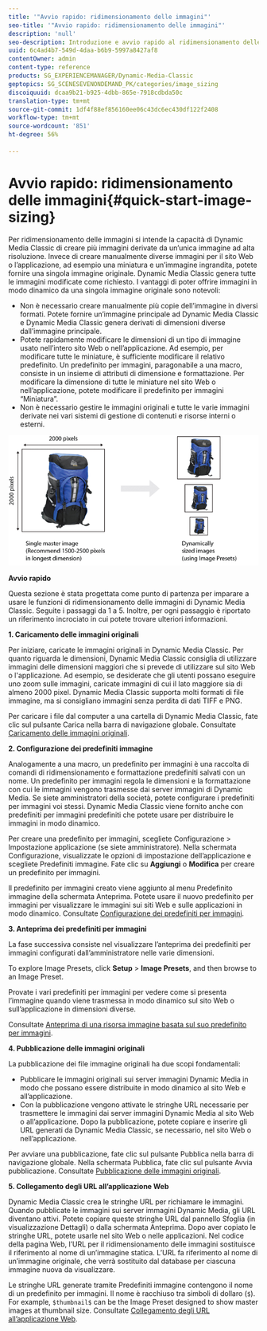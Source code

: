 ```yaml
---
title: '"Avvio rapido: ridimensionamento delle immagini"'
seo-title: '"Avvio rapido: ridimensionamento delle immagini"'
description: 'null'
seo-description: Introduzione e avvio rapido al ridimensionamento delle immagini per imparare a usare rapidamente le tecniche di ridimensionamento delle immagini.
uuid: 6c4ad4b7-549d-4daa-b6b9-5997a8427af8
contentOwner: admin
content-type: reference
products: SG_EXPERIENCEMANAGER/Dynamic-Media-Classic
geptopics: SG_SCENESEVENONDEMAND_PK/categories/image_sizing
discoiquuid: dcaa9b21-b925-4dbb-865e-7918cdbda50c
translation-type: tm+mt
source-git-commit: 1df4f88ef856160ee06c43dc6ec430df122f2408
workflow-type: tm+mt
source-wordcount: '851'
ht-degree: 56%

---
```



# Avvio rapido: ridimensionamento delle immagini{#quick-start-image-sizing}

Per ridimensionamento delle immagini si intende la capacità di Dynamic Media Classic di creare più immagini derivate da un’unica immagine ad alta risoluzione. Invece di creare manualmente diverse immagini per il sito Web o l’applicazione, ad esempio una miniatura e un’immagine ingrandita, potete fornire una singola immagine originale. Dynamic Media Classic genera tutte le immagini modificate come richiesto. I vantaggi di poter offrire immagini in modo dinamico da una singola immagine originale sono notevoli:

* Non è necessario creare manualmente più copie dell’immagine in diversi formati. Potete fornire un’immagine principale ad Dynamic Media Classic e Dynamic Media Classic genera derivati di dimensioni diverse dall’immagine principale.
* Potete rapidamente modificare le dimensioni di un tipo di immagine usato nell’intero sito Web o nell’applicazione. Ad esempio, per modificare tutte le miniature, è sufficiente modificare il relativo predefinito. Un predefinito per immagini, paragonabile a una macro, consiste in un insieme di attributi di dimensione e formattazione. Per modificare la dimensione di tutte le miniature nel sito Web o nell’applicazione, potete modificare il predefinito per immagini “Miniatura”.
* Non è necessario gestire le immagini originali e tutte le varie immagini derivate nei vari sistemi di gestione di contenuti e risorse interni o esterni.

![Potete creare più immagini derivate di dimensioni diverse dallo stesso file principale ad alta risoluzione.](/help/assets/is_derivative_sizes_popup.png)

**Avvio rapido**

Questa sezione è stata progettata come punto di partenza per imparare a usare le funzioni di ridimensionamento delle immagini di Dynamic Media Classic. Seguite i passaggi da 1 a 5. Inoltre, per ogni passaggio è riportato un riferimento incrociato in cui potete trovare ulteriori informazioni.

**1. Caricamento delle immagini originali**

Per iniziare, caricate le immagini originali in Dynamic Media Classic. Per quanto riguarda le dimensioni, Dynamic Media Classic consiglia di utilizzare immagini delle dimensioni maggiori che si prevede di utilizzare sul sito Web o l&#39;applicazione. Ad esempio, se desiderate che gli utenti possano eseguire uno zoom sulle immagini, caricate immagini di cui il lato maggiore sia di almeno 2000 pixel. Dynamic Media Classic supporta molti formati di file immagine, ma si consigliano immagini senza perdita di dati TIFF e PNG.

Per caricare i file dal computer a una cartella di Dynamic Media Classic, fate clic sul pulsante Carica nella barra di navigazione globale. Consultate [Caricamento delle immagini originali](uploading-master-images.md#uploading_master_images).

**2. Configurazione dei predefiniti immagine**

Analogamente a una macro, un predefinito per immagini è una raccolta di comandi di ridimensionamento e formattazione predefiniti salvati con un nome. Un predefinito per immagini regola le dimensioni e la formattazione con cui le immagini vengono trasmesse dai server immagini di Dynamic Media. Se siete amministratori della società, potete configurare i predefiniti per immagini voi stessi. Dynamic Media Classic viene fornito anche con predefiniti per immagini predefiniti che potete usare per distribuire le immagini in modo dinamico.

Per creare una predefinito per immagini, scegliete Configurazione > Impostazione applicazione (se siete amministratore). Nella schermata Configurazione, visualizzate le opzioni di impostazione dell’applicazione e scegliete Predefiniti immagine. Fate clic su **Aggiungi** o **Modifica** per creare un predefinito per immagini.

Il predefinito per immagini creato viene aggiunto al menu Predefinito immagine della schermata Anteprima. Potete usare il nuovo predefinito per immagini per visualizzare le immagini sui siti Web e sulle applicazioni in modo dinamico. Consultate [Configurazione dei predefiniti per immagini](setting-image-presets.md#setting_up_image_presets).

**3. Anteprima dei predefiniti per immagini**

La fase successiva consiste nel visualizzare l’anteprima dei predefiniti per immagini configurati dall’amministratore nelle varie dimensioni.

To explore Image Presets, click **Setup** > **Image Presets**, and then browse to an Image Preset.

Provate i vari predefiniti per immagini per vedere come si presenta l’immagine quando viene trasmessa in modo dinamico sul sito Web o sull’applicazione in dimensioni diverse. 

Consultate [Anteprima di una risorsa immagine basata sul suo predefinito per immagini](previewing-asset.md#previewing_an_image_asset_based_on_its_image_preset).

**4. Pubblicazione delle immagini originali**

La pubblicazione dei file immagine originali ha due scopi fondamentali:

* Pubblicare le immagini originali sui server immagini Dynamic Media in modo che possano essere distribuite in modo dinamico al sito Web e all’applicazione.
* Con la pubblicazione vengono attivate le stringhe URL necessarie per trasmettere le immagini dai server immagini Dynamic Media al sito Web o all’applicazione. Dopo la pubblicazione, potete copiare e inserire gli URL generati da Dynamic Media Classic, se necessario, nel sito Web o nell’applicazione.

Per avviare una pubblicazione, fate clic sul pulsante Pubblica nella barra di navigazione globale. Nella schermata Pubblica, fate clic sul pulsante Avvia pubblicazione. Consultate [Pubblicazione delle immagini originali](publishing-master-images.md#publishing_master_images).

**5. Collegamento degli URL all’applicazione Web**

Dynamic Media Classic crea le stringhe URL per richiamare le immagini. Quando pubblicate le immagini sui server immagini Dynamic Media, gli URL diventano attivi. Potete copiare queste stringhe URL dal pannello Sfoglia (in visualizzazione Dettagli) o dalla schermata Anteprima. Dopo aver copiato le stringhe URL, potete usarle nel sito Web o nelle applicazioni. Nel codice della pagina Web, l’URL per il ridimensionamento delle immagini sostituisce il riferimento al nome di un’immagine statica. L’URL fa riferimento al nome di un’immagine originale, che verrà sostituito dal database per ciascuna immagine nuova da visualizzare.

Le stringhe URL generate tramite Predefiniti immagine contengono il nome di un predefinito per immagini. Il nome è racchiuso tra simboli di dollaro (`$`). For example, `$thumbnail$` can be the Image Preset designed to show master images at thumbnail size. Consultate [Collegamento degli URL all’applicazione Web](linking-urls-web-application.md#linking_urls_to_your_web_application).
